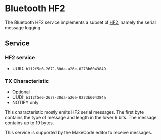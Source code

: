 # Bluetooth HF2

The Bluetooth HF2 service implements a subset of [HF2](https://github.com/Microsoft/uf2/blob/master/hf2.md), namely the serial message logging.

## Service

### HF2 service

* UUID: `b112f5e6-2679-30da-a26e-0273b6043849`

### TX Characteristic

* Optional
* UUDI: `b112f5e6-2679-30da-a26e-0273b604384a`
* NOTIFY only

This characteristic mostly emits HF2 serial messages. The first byte contains the type of message and length in the lower 6 bits. The message contains up to 19 bytes.

This service is supported by the MakeCode editor to receive messages.